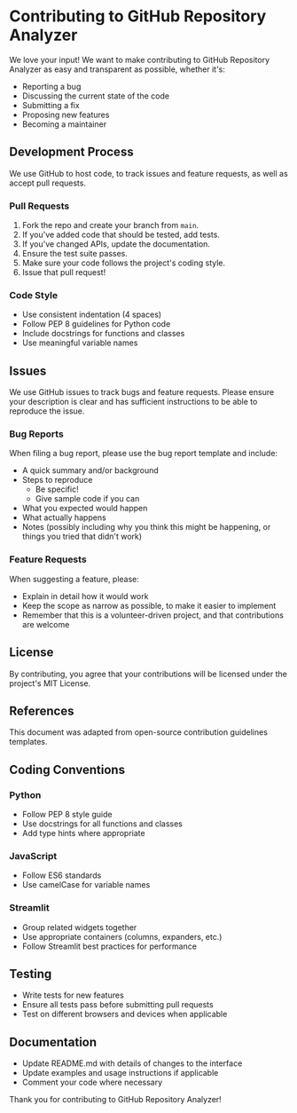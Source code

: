 # Contributing to GitHub Repository Analyzer

We love your input! We want to make contributing to GitHub Repository Analyzer as easy and transparent as possible, whether it's:

- Reporting a bug
- Discussing the current state of the code
- Submitting a fix
- Proposing new features
- Becoming a maintainer

## Development Process

We use GitHub to host code, to track issues and feature requests, as well as accept pull requests.

### Pull Requests

1. Fork the repo and create your branch from `main`.
2. If you've added code that should be tested, add tests.
3. If you've changed APIs, update the documentation.
4. Ensure the test suite passes.
5. Make sure your code follows the project's coding style.
6. Issue that pull request!

### Code Style

- Use consistent indentation (4 spaces)
- Follow PEP 8 guidelines for Python code
- Include docstrings for functions and classes
- Use meaningful variable names

## Issues

We use GitHub issues to track bugs and feature requests. Please ensure your description is clear and has sufficient instructions to be able to reproduce the issue.

### Bug Reports

When filing a bug report, please use the bug report template and include:

- A quick summary and/or background
- Steps to reproduce
  - Be specific!
  - Give sample code if you can
- What you expected would happen
- What actually happens
- Notes (possibly including why you think this might be happening, or things you tried that didn't work)

### Feature Requests

When suggesting a feature, please:

- Explain in detail how it would work
- Keep the scope as narrow as possible, to make it easier to implement
- Remember that this is a volunteer-driven project, and that contributions are welcome

## License

By contributing, you agree that your contributions will be licensed under the project's MIT License.

## References

This document was adapted from open-source contribution guidelines templates.

## Coding Conventions

### Python

- Follow PEP 8 style guide
- Use docstrings for all functions and classes
- Add type hints where appropriate

### JavaScript

- Follow ES6 standards
- Use camelCase for variable names

### Streamlit

- Group related widgets together
- Use appropriate containers (columns, expanders, etc.)
- Follow Streamlit best practices for performance

## Testing

- Write tests for new features
- Ensure all tests pass before submitting pull requests
- Test on different browsers and devices when applicable

## Documentation

- Update README.md with details of changes to the interface
- Update examples and usage instructions if applicable
- Comment your code where necessary

Thank you for contributing to GitHub Repository Analyzer!
